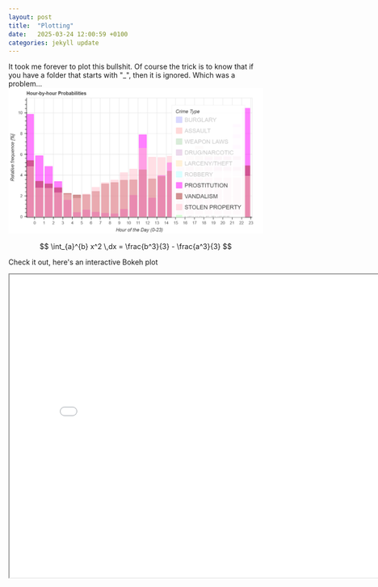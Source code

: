 ```yaml
---
layout: post
title:  "Plotting"
date:   2025-03-24 12:00:59 +0100
categories: jekyll update
---
```

It took me forever to plot this bullshit. Of course the trick is to know that if you have a folder that starts with "_", then it is ignored. Which was a problem...
![Bokeh Plot](/images/bokeh_plot.png)


$$
\int_{a}^{b} x^2 \,dx = \frac{b^3}{3} - \frac{a^3}{3}
$$

Check it out, here's an interactive Bokeh plot
<iframe src="/images/bokeh_plot.html" width="800" height="600"></iframe>
